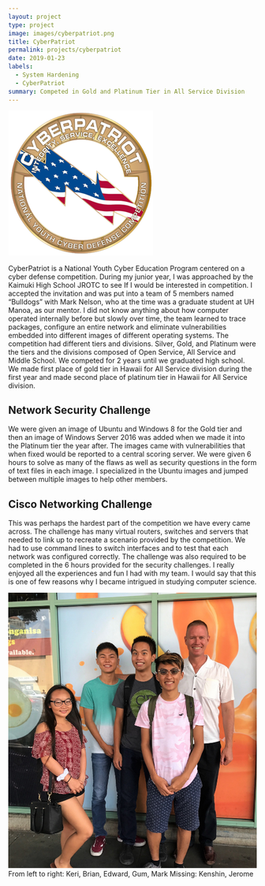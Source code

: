 ```yaml
---
layout: project
type: project
image: images/cyberpatriot.png
title: CyberPatriot
permalink: projects/cyberpatriot
date: 2019-01-23
labels:
  - System Hardening
  - CyberPatriot
summary: Competed in Gold and Platinum Tier in All Service Division
---
```

<img class="ui medium right floated rounded image" src="/images/cyberpatriot.png">

CyberPatriot is a National Youth Cyber Education Program centered on a cyber defense competition. During my junior year, I was approached by the Kaimuki High School JROTC to see If I would be interested in competition. I accepted the invitation and was put into a team of 5 members named “Bulldogs” with Mark Nelson, who at the time was a graduate student at UH Manoa, as our mentor. I did not know anything about how computer operated internally before but slowly over time, the team learned to trace packages, configure an entire network and eliminate vulnerabilities embedded into different images of different operating systems. The competition had different tiers and divisions. Silver, Gold, and Platinum were the tiers and the divisions composed of Open Service, All Service and Middle School. We competed for 2 years until we graduated high school. We made first place of gold tier in Hawaii for All Service division during the first year and made second place of platinum tier in Hawaii for All Service division. 

## Network Security Challenge
We were given an image of Ubuntu and Windows 8 for the Gold tier and then an image of Windows Server 2016 was added when we made it into the Platinum tier the year after. The images came with vulnerabilities that when fixed would be reported to a central scoring server. We were given 6 hours to solve as many of the flaws as well as security questions in the form of text files in each image. I specialized in the Ubuntu images and jumped between multiple images to help other members.

## Cisco Networking Challenge

This was perhaps the hardest part of the competition we have every came across. The challenge has many virtual routers, switches and servers that needed to link up to recreate a scenario provided by the competition. We had to use command lines to switch interfaces and to test that each network was configured correctly. The challenge was also required to be completed in the 6 hours provided for the security challenges. I really enjoyed all the experiences and fun I had with my team. I would say that this is one of few reasons why I became intrigued in studying computer science. 

<img class="ui medium centered rounded image" src="/images/bulldogs.JPG">
From left to right: Keri, Brian, Edward, Gum, Mark
Missing: Kenshin, Jerome
